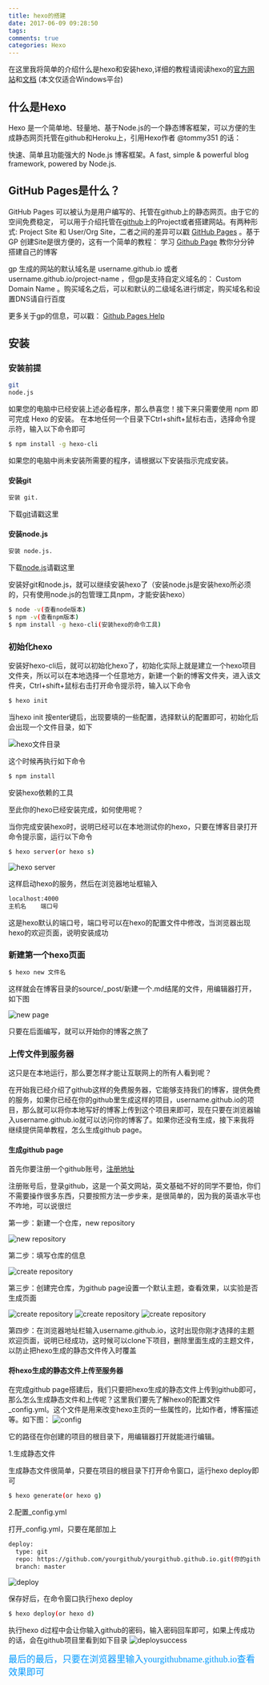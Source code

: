 ```yaml
---
title: hexo的搭建
date: 2017-06-09 09:28:50
tags:
comments: true
categories: Hexo
---
```


在这里我将简单的介绍什么是hexo和安装hexo,详细的教程请阅读hexo的[官方网站](https://hexo.io/zh-cn/)和[文档](https://hexo.io/zh-cn/docs/)
(本文仅适合Windows平台)
<!--more-->

## 什么是Hexo

Hexo 是一个简单地、轻量地、基于Node.js的一个静态博客框架，可以方便的生成静态网页托管在github和Heroku上，引用Hexo作者 @tommy351 的话：

快速、简单且功能强大的 Node.js 博客框架。A fast, simple & powerful blog framework, powered by Node.js.

## GitHub Pages是什么？

GitHub Pages 可以被认为是用户编写的、托管在github上的静态网页。由于它的空间免费稳定， 可以用于介绍托管在[github](https://github.com)上的Project或者搭建网站。有两种形式: Project Site 和 User/Org Site，二者之间的差异可以戳 [GitHub Pages](https://pages.github.com/) 。基于 GP 创建Site是很方便的，这有一个简单的教程： 学习 [Github Page](https://pages.github.com/) 教你分分钟搭建自己的博客

gp 生成的网站的默认域名是 username.github.io 或者 username.github.io/project-name ，但gp是支持自定义域名的： Custom Domain Name 。购买域名之后，可以和默认的二级域名进行绑定，购买域名和设置DNS请自行百度

更多关于gp的信息，可以戳： [Github Pages Help](https://help.github.com/categories/github-pages-basics/)

## 安装

### 安装前提

``` bash
git
node.js
```

如果您的电脑中已经安装上述必备程序，那么恭喜您！接下来只需要使用 npm 即可完成 Hexo 的安装。
在本地任何一个目录下Ctrl+shift+鼠标右击，选择命令提示符，输入以下命令即可

``` bash
$ npm install -g hexo-cli
```

如果您的电脑中尚未安装所需要的程序，请根据以下安装指示完成安装。

#### 安装git

``` bash
安装 git.
```

下载[git](https://git-scm.com/download/win)请戳这里

#### 安装node.js

``` bash
安装 node.js.
```

下载[node.js](https://nodejs.org/en/)请戳这里


安装好git和node.js，就可以继续安装hexo了（安装node.js是安装hexo所必须的，只有使用node.js的包管理工具npm，才能安装hexo）

``` bash
$ node -v(查看node版本)
$ npm -v(查看npm版本)
$ npm install -g hexo-cli(安装hexo的命令工具)
```

### 初始化hexo
安装好hexo-cli后，就可以初始化hexo了，初始化实际上就是建立一个hexo项目文件夹，所以可以在本地选择一个任意地方，新建一个新的博客文件夹，进入该文件夹，Ctrl+shift+鼠标右击打开命令提示符，输入以下命令
``` bash
$ hexo init
```
当hexo init 按enter键后，出现要填的一些配置，选择默认的配置即可，初始化后会出现一个文件目录，如下

![hexo文件目录](http://orks6qu1s.bkt.clouddn.com/files.png)

这个时候再执行如下命令
``` bash
$ npm install
```
安装hexo依赖的工具

至此你的hexo已经安装完成，如何使用呢？

当你完成安装hexo时，说明已经可以在本地测试你的hexo，只要在博客目录打开命令提示窗，运行以下命令

``` bash
$ hexo server(or hexo s)
```
![hexo server](http://orks6qu1s.bkt.clouddn.com/hexo-server.png)

这样启动hexo的服务，然后在浏览器地址框输入

``` bash
localhost:4000
主机名    端口号
```
这是hexo默认的端口号，端口号可以在hexo的配置文件中修改，当浏览器出现hexo的欢迎页面，说明安装成功

### 新建第一个hexo页面

``` bash
$ hexo new 文件名
```

这样就会在博客目录的source/_post/新建一个.md结尾的文件，用编辑器打开，如下图

![new page](http://orks6qu1s.bkt.clouddn.com/newpage.png)

只要在后面编写，就可以开始你的博客之旅了

### 上传文件到服务器

这只是在本地运行，那么要怎样才能让互联网上的所有人看到呢？

在开始我已经介绍了github这样的免费服务器，它能够支持我们的博客，提供免费的服务，如果你已经在你的github里生成这样的项目，username.github.io的项目，那么就可以将你本地写好的博客上传到这个项目来即可，现在只要在浏览器输入username.github.io就可以访问你的博客了。如果你还没有生成，接下来我将继续提供简单教程，怎么生成github page。

#### 生成github page

首先你要注册一个github账号，[注册地址](https://github.com/)

注册账号后，登录github，这是一个英文网站，英文基础不好的同学不要怕，你们不需要操作很多东西，只要按照方法一步步来，是很简单的，因为我的英语水平也不咋地，可以说很烂

第一步：新建一个仓库，new repository

![new repository](http://orks6qu1s.bkt.clouddn.com/newRepository.png)

第二步：填写仓库的信息

![create repository](http://orks6qu1s.bkt.clouddn.com/createR.png)

第三步：创建完仓库，为github page设置一个默认主题，查看效果，以实验是否生成页面

![create repository](http://orks6qu1s.bkt.clouddn.com/setting.png)
![create repository](http://orks6qu1s.bkt.clouddn.com/theme.png)
![create repository](http://orks6qu1s.bkt.clouddn.com/selectTheme.png)

第四步：在浏览器地址栏输入username.github.io，这时出现你刚才选择的主题欢迎页面，说明已经成功，这时候可以clone下项目，删除里面生成的主题文件，以防止把hexo生成的静态文件传入时覆盖

#### 将hexo生成的静态文件上传至服务器

在完成github page搭建后，我们只要把hexo生成的静态文件上传到github即可，那么怎么生成静态文件和上传呢？这里我们要先了解hexo的配置文件_config.yml。这个文件是用来改变hexo主页的一些属性的，比如作者，博客描述等。如下图：
![config](http://orks6qu1s.bkt.clouddn.com/config.png)

它的路径在你创建的项目的根目录下，用编辑器打开就能进行编辑。

1.生成静态文件

生成静态文件很简单，只要在项目的根目录下打开命令窗口，运行hexo deploy即可

``` bash
$ hexo generate(or hexo g)
```

2.配置_config.yml

打开_config.yml，只要在尾部加上

``` bash
deploy:
  type: git
  repo: https://github.com/yourgithub/yourgithub.github.io.git(你的github项目地址)
  branch: master
```

![deploy](http://orks6qu1s.bkt.clouddn.com/deploy.png)

保存好后，在命令窗口执行hexo deploy


``` bash
$ hexo deploy(or hexo d)
```
执行hexo d过程中会让你输入github的密码，输入密码回车即可，如果上传成功的话，会在github项目里看到如下目录
![deploysuccess](http://orks6qu1s.bkt.clouddn.com/deploysuccess.png)

<font color=#0099ff size=4 face="黑体">最后的最后，只要在浏览器里输入yourgithubname.github.io查看效果即可</font>